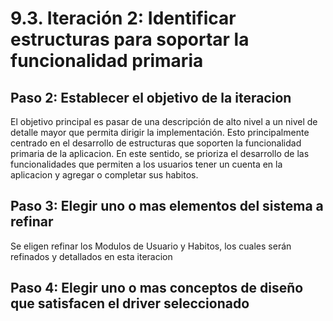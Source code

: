 # 9.3. Iteración 2: Identificar estructuras para soportar la funcionalidad primaria

## Paso 2: Establecer el objetivo de la iteracion
El objetivo principal es pasar de una descripción de alto nivel a un nivel de detalle mayor que permita dirigir la implementación. Esto principalmente centrado en el desarrollo de estructuras que soporten la funcionalidad primaria de la aplicacion. En este sentido, se prioriza el desarrollo de las funcionalidades que permiten a los usuarios tener un cuenta en la aplicacion y agregar o completar sus habitos.

## Paso 3: Elegir uno o mas elementos del sistema a refinar
Se eligen refinar los Modulos de Usuario y Habitos, los cuales serán refinados y detallados en esta iteracion

## Paso 4: Elegir uno o mas conceptos de diseño que satisfacen el driver seleccionado
